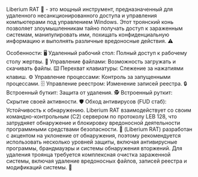Liberium RAT 🦠 - это мощный инструмент, предназначенный для удаленного несанкционированного доступа и управления компьютерами под управлением Windows. Этот троянский конь позволяет злоумышленникам тайно получать доступ к зараженным системам, манипулировать ими, похищать конфиденциальную информацию и выполнять различные вредоносные действия. ⚠️

Особенности:
🖥️ Удаленный рабочий стол: Полный доступ к рабочему столу жертвы.
📁 Управление файлами: Возможность загружать и скачивать файлы.
⌨️ Перехват клавиатуры: Слежение за нажатиями клавиш.
⚙️ Управление процессами: Контроль за запущенными процессами.
🗄️ Управление реестром: Изменение записей реестра.
🔒 Встроенный буткит: Защита от удаления.
🕵️ Встроенный руткит: Скрытие своей активности.
🛡️ Обход антивирусов (FUD стаб): Устойчивость к обнаружению.
Liberium RAT взаимодействует со своим командно-контрольным (C2) сервером по протоколу LEB 128, что затрудняет обнаружение и блокировку вредоносной деятельности программными средствами безопасности. 🚫 (Liberium RAT) разработан с акцентом на уклонение от обнаружения, поэтому рекомендуется использовать несколько уровней защиты, включая антивирусные программы, брандмауэры и системы обнаружения вторжений. Для удаления троянца требуется комплексная очистка зараженной системы, включая удаление вредоносных файлов, записей реестра и модификаций системы. 🧹

